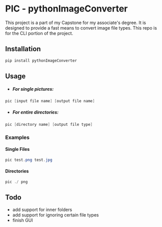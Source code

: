 # PIC - pythonImageConverter
This project is a part of my Capstone for my associate's degree. It is designed to provide a fast means to convert image file types. This repo is for the CLI portion of the project.

## Installation

```powershell
pip install pythonImageConverter
```

## Usage

* ##### For single pictures:

```powershell
pic [input file name] [output file name]
```

* ##### For entire directories:

```powershell
pic [directory name] [output file type]
```

### Examples

#### Single Files

```powershell
pic test.png test.jpg
```

#### Directories

```powershell
pic ./ png
```

## Todo

* add support for inner folders
* add support for ignoring certain file types
* finish GUI 
